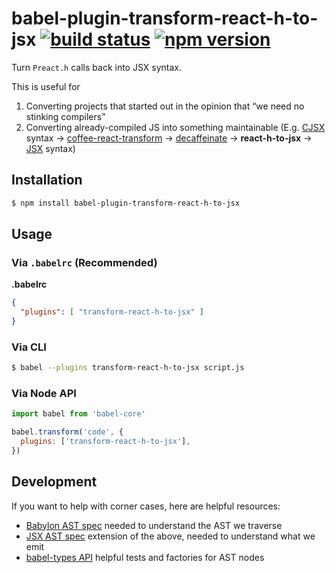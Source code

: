 # babel-plugin-transform-react-h-to-jsx [![build status]][travis] [![npm version]][npm]

[build status]: https://travis-ci.org/flying-sheep/babel-plugin-transform-react-h-to-jsx.svg?branch=master
[travis]: https://travis-ci.org/flying-sheep/babel-plugin-transform-react-h-to-jsx
[npm version]: https://img.shields.io/npm/v/babel-plugin-transform-react-h-to-jsx.svg
[npm]: https://www.npmjs.com/package/babel-plugin-transform-react-h-to-jsx

Turn `Preact.h` calls back into JSX syntax.

This is useful for

1. Converting projects that started out in the opinion that “we need no stinking compilers”
2. Converting already-compiled JS into something maintainable (E.g. [CJSX] syntax → [coffee-react-transform] → [decaffeinate] → **react-h-to-jsx** → [JSX] syntax)

[CJSX]: https://github.com/jsdf/coffee-react#readme
[coffee-react-transform]: https://github.com/jsdf/coffee-react-transform
[decaffeinate]: https://github.com/eventualbuddha/decaffeinate
[JSX]: https://facebook.github.io/react/docs/jsx-in-depth.html

## Installation

```sh
$ npm install babel-plugin-transform-react-h-to-jsx
```

## Usage

### Via `.babelrc` (Recommended)

**.babelrc**

```json
{
  "plugins": [ "transform-react-h-to-jsx" ]
}
```

### Via CLI

```sh
$ babel --plugins transform-react-h-to-jsx script.js
```

### Via Node API

```js
import babel from 'babel-core'

babel.transform('code', {
  plugins: ['transform-react-h-to-jsx'],
})
```

## Development

If you want to help with corner cases, here are helpful resources:

* [Babylon AST spec](https://github.com/babel/babel/blob/master/doc/ast/spec.md) needed to understand the AST we traverse
* [JSX AST spec](https://github.com/facebook/jsx/blob/master/AST.md) extension of the above, needed to understand what we emit
* [babel-types API](https://github.com/babel/babel/tree/master/packages/babel-types) helpful tests and factories for AST nodes
